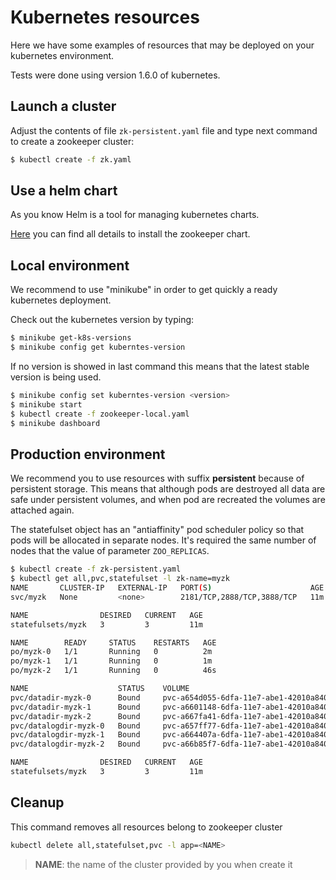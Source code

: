 # Kubernetes resources

Here we have some examples of resources that may be deployed on your kubernetes environment.

Tests were done using version 1.6.0 of kubernetes.

## Launch a cluster

Adjust the contents of file `zk-persistent.yaml` file and type next command to create a zookeeper cluster:

```bash
$ kubectl create -f zk.yaml
```

## Use a helm chart

As you know Helm is a tool for managing kubernetes charts.

[Here](helm) you can find all details to install the zookeeper chart.

## Local environment

We recommend to use "minikube" in order to get quickly a ready kubernetes deployment.

Check out the kubernetes version by typing:

```bash
$ minikube get-k8s-versions
$ minikube config get kuberntes-version
```

If no version is showed in last command this means that the latest stable version is being used.

```bash
$ minikube config set kuberntes-version <version>
$ minikube start
$ kubectl create -f zookeeper-local.yaml
$ minikube dashboard
```

## Production environment

We recommend you to use resources with suffix **persistent** because of persistent storage.
This means that although pods are destroyed all data are safe under persistent volumes, and when pod are recreated the volumes are attached again.

The statefulset object has an "antiaffinity" pod scheduler policy so that pods will be allocated in separate nodes.
It's required the same number of nodes that the value of parameter `ZOO_REPLICAS`.

```bash
$ kubectl create -f zk-persistent.yaml
$ kubectl get all,pvc,statefulset -l zk-name=myzk
NAME       CLUSTER-IP   EXTERNAL-IP   PORT(S)                      AGE
svc/myzk   None         <none>        2181/TCP,2888/TCP,3888/TCP   11m

NAME                DESIRED   CURRENT   AGE
statefulsets/myzk   3         3         11m

NAME        READY     STATUS    RESTARTS   AGE
po/myzk-0   1/1       Running   0          2m
po/myzk-1   1/1       Running   0          1m
po/myzk-2   1/1       Running   0          46s

NAME                    STATUS    VOLUME                                     CAPACITY   ACCESSMODES   AGE
pvc/datadir-myzk-0      Bound     pvc-a654d055-6dfa-11e7-abe1-42010a840002   1Gi        RWO           11m
pvc/datadir-myzk-1      Bound     pvc-a6601148-6dfa-11e7-abe1-42010a840002   1Gi        RWO           11m
pvc/datadir-myzk-2      Bound     pvc-a667fa41-6dfa-11e7-abe1-42010a840002   1Gi        RWO           11m
pvc/datalogdir-myzk-0   Bound     pvc-a657ff77-6dfa-11e7-abe1-42010a840002   1Gi        RWO           11m
pvc/datalogdir-myzk-1   Bound     pvc-a664407a-6dfa-11e7-abe1-42010a840002   1Gi        RWO           11m
pvc/datalogdir-myzk-2   Bound     pvc-a66b85f7-6dfa-11e7-abe1-42010a840002   1Gi        RWO           11m

NAME                DESIRED   CURRENT   AGE
statefulsets/myzk   3         3         11m
```


## Cleanup

This command removes all resources belong to zookeeper cluster

```sh
kubectl delete all,statefulset,pvc -l app=<NAME>
```

> **NAME**: the name of the cluster provided by you when create it